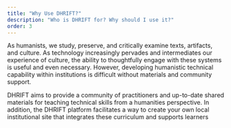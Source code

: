 ```yaml
---
title: "Why Use DHRIFT?"
description: "Who is DHRIFT for? Why should I use it?"
order: 3
---
```


As humanists, we study, preserve, and critically examine texts, artifacts, and culture. As technology increasingly pervades and intermediates our experience of culture, the ability to thoughtfully engage with these systems is useful and even necessary. However, developing humanistic technical capability within institutions is difficult without materials and community support.

DHRIFT aims to provide a community of practitioners and up-to-date shared materials for teaching technical skills from a humanities perspective. In addition, the DHRIFT platform facilitates a way to create your own local institutional site that integrates these curriculum and supports learners
